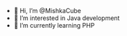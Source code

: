 - 👋 Hi, I’m @MishkaCube
- 👀 I’m interested in Java development
- 🌱 I’m currently learning PHP

<!---
MishkaCube/MishkaCube is a ✨ special ✨ repository because its `README.md` (this file) appears on your GitHub profile.
You can click the Preview link to take a look at your changes.
--->
